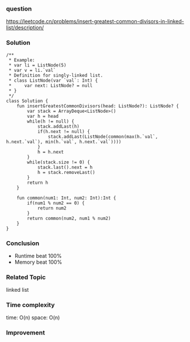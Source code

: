 ### question
https://leetcode.cn/problems/insert-greatest-common-divisors-in-linked-list/description/

### Solution
```
/**
 * Example:
 * var li = ListNode(5)
 * var v = li.`val`
 * Definition for singly-linked list.
 * class ListNode(var `val`: Int) {
 *     var next: ListNode? = null
 * }
 */
class Solution {
    fun insertGreatestCommonDivisors(head: ListNode?): ListNode? {
        var stack = ArrayDeque<ListNode>()
        var h = head
        while(h != null) {
            stack.addLast(h)
            if(h.next != null) {
                stack.addLast(ListNode(common(max(h.`val`, h.next.`val`), min(h.`val`, h.next.`val`))))
            }
            h = h.next
        }
        while(stack.size != 0) {
            stack.last().next = h
            h = stack.removeLast()
        }
        return h
    }

    fun common(num1: Int, num2: Int):Int {
        if(num1 % num2 == 0) {
            return num2
        }
        return common(num2, num1 % num2)
    }
}
```
### Conclusion
- Runtime beat 100% 
- Memory beat 100%

### Related Topic
linked list


### Time complexity
time: O(n)
space: O(n)

### Improvement